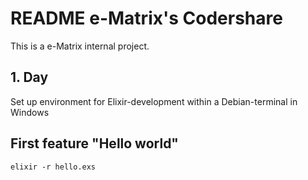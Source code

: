 # README e-Matrix's Codershare


This is a e-Matrix internal project.

## 1. Day

Set up environment for Elixir-development within a Debian-terminal in Windows

## First feature "Hello world"

    elixir -r hello.exs
